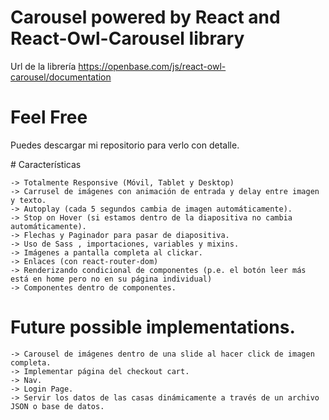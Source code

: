 # Carousel powered by React and React-Owl-Carousel library

Url de la librería
https://openbase.com/js/react-owl-carousel/documentation

# Feel Free

Puedes descargar mi repositorio para verlo con detalle.

# Características

    -> Totalmente Responsive (Móvil, Tablet y Desktop)
    -> Carrusel de imágenes con animación de entrada y delay entre imagen y texto.
    -> Autoplay (cada 5 segundos cambia de imagen automáticamente).
    -> Stop on Hover (si estamos dentro de la diapositiva no cambia automáticamente).
    -> Flechas y Paginador para pasar de diapositiva.
    -> Uso de Sass , importaciones, variables y mixins.
    -> Imágenes a pantalla completa al clickar.
    -> Enlaces (con react-router-dom)
    -> Renderizando condicional de componentes (p.e. el botón leer más está en home pero no en su página individual)
    -> Componentes dentro de componentes.
# Future possible implementations.

    -> Carousel de imágenes dentro de una slide al hacer click de imagen completa.
    -> Implementar página del checkout cart.
    -> Nav.
    -> Login Page.
    -> Servir los datos de las casas dinámicamente a través de un archivo JSON o base de datos.

